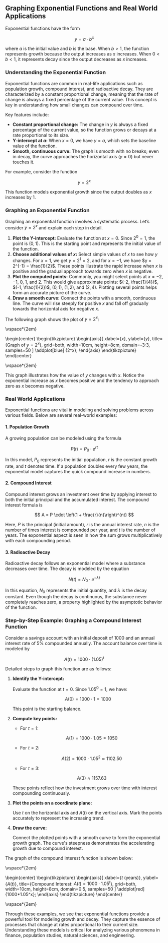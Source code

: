 ## Graphing Exponential Functions and Real World Applications

Exponential functions have the form

$$
 y = a \cdot b^x
$$

where $a$ is the initial value and $b$ is the base. When $b > 1$, the function represents growth because the output increases as $x$ increases. When $0 < b < 1$, it represents decay since the output decreases as $x$ increases.

### Understanding the Exponential Function

Exponential functions are common in real-life applications such as population growth, compound interest, and radioactive decay. They are characterized by a constant proportional change, meaning that the rate of change is always a fixed percentage of the current value. This concept is key in understanding how small changes can compound over time.

Key features include:

- **Constant proportional change:** The change in $y$ is always a fixed percentage of the current value, so the function grows or decays at a rate proportional to its size.
- **Y-intercept at $a$:** When $x = 0$, we have $y = a$, which sets the baseline value of the function.
- **Smooth, continuous curve:** The graph is smooth with no breaks; even in decay, the curve approaches the horizontal axis ($y = 0$) but never touches it.

For example, consider the function

$$
 y = 2^x
$$

This function models exponential growth since the output doubles as $x$ increases by 1.

### Graphing an Exponential Function

Graphing an exponential function involves a systematic process. Let’s consider $y = 2^x$ and explain each step in detail.

1. **Plot the Y-intercept:** Evaluate the function at $x = 0$. Since $2^0 = 1$, the point is $(0, 1)$. This is the starting point and represents the initial value of the function.
2. **Choose additional values of $x$:** Select simple values of $x$ to see how $y$ changes. For $x = 1$, we get $y = 2^1 = 2$, and for $x = -1$, we have $y = 2^{-1} = \frac{1}{2}$. These points illustrate the rapid increase when $x$ is positive and the gradual approach towards zero when $x$ is negative.
3. **Plot the computed points:** Commonly, you might select points at $x = -2$, $-1$, $0$, $1$, and $2$. This would give approximate points: $(-2, \frac{1}{4})$, $(-1, \frac{1}{2})$, $(0, 1)$, $(1, 2)$, and $(2, 4)$. Plotting several points helps form an accurate picture of the curve.
4. **Draw a smooth curve:** Connect the points with a smooth, continuous line. The curve will rise steeply for positive $x$ and fall off gradually towards the horizontal axis for negative $x$.

The following graph shows the plot of $y = 2^x$:

\vspace*{2em}

\begin{center}
\begin{tikzpicture}
\begin{axis}[
    xlabel={$x$},
    ylabel={$y$},
    title={Graph of $y=2^x$},
    grid=both,
    width=10cm,
    height=8cm,
    domain=-3:3,
    samples=50
]
\addplot[blue] {2^x};
\end{axis}
\end{tikzpicture}
\end{center}

\vspace*{2em}

This graph illustrates how the value of $y$ changes with $x$. Notice the exponential increase as $x$ becomes positive and the tendency to approach zero as $x$ becomes negative.

### Real World Applications

Exponential functions are vital in modeling and solving problems across various fields. Below are several real-world examples:

#### 1. Population Growth

A growing population can be modeled using the formula

$$
 P(t) = P_0 \cdot e^{rt}
$$

In this model, $P_0$ represents the initial population, $r$ is the constant growth rate, and $t$ denotes time. If a population doubles every few years, the exponential model captures the quick compound increase in numbers.

#### 2. Compound Interest

Compound interest grows an investment over time by applying interest to both the initial principal and the accumulated interest. The compound interest formula is

$$
 A = P \cdot \left(1 + \frac{r}{n}\right)^{nt}
$$

Here, $P$ is the principal (initial amount), $r$ is the annual interest rate, $n$ is the number of times interest is compounded per year, and $t$ is the number of years. The exponential aspect is seen in how the sum grows multiplicatively with each compounding period.

#### 3. Radioactive Decay

Radioactive decay follows an exponential model where a substance decreases over time. The decay is modeled by the equation

$$
 N(t) = N_0 \cdot e^{-\lambda t}
$$

In this equation, $N_0$ represents the initial quantity, and $\lambda$ is the decay constant. Even though the decay is continuous, the substance never completely reaches zero, a property highlighted by the asymptotic behavior of the function.

### Step-by-Step Example: Graphing a Compound Interest Function

Consider a savings account with an initial deposit of $1000$ and an annual interest rate of 5% compounded annually. The account balance over time is modeled by

$$
 A(t) = 1000 \cdot (1.05)^t
$$

Detailed steps to graph this function are as follows:

1. **Identify the Y-intercept:**
   
   Evaluate the function at $t = 0$. Since $1.05^0 = 1$, we have:

   $$
   A(0) = 1000 \cdot 1 = 1000
   $$

   This point is the starting balance.

2. **Compute key points:**

   - For $t = 1$:
     
     $$
     A(1) = 1000 \cdot 1.05 = 1050
     $$

   - For $t = 2$:
     
     $$
     A(2) = 1000 \cdot 1.05^2 \approx 1102.50
     $$

   - For $t = 3$:
     
     $$
     A(3) \approx 1157.63
     $$

   These points reflect how the investment grows over time with interest compounding continuously.

3. **Plot the points on a coordinate plane:**

   Use $t$ on the horizontal axis and $A(t)$ on the vertical axis. Mark the points accurately to represent the increasing trend.

4. **Draw the curve:**

   Connect the plotted points with a smooth curve to form the exponential growth graph. The curve's steepness demonstrates the accelerating growth due to compound interest.

The graph of the compound interest function is shown below:

\vspace*{2em}

\begin{center}
\begin{tikzpicture}
\begin{axis}[
    xlabel={$t$ (years)},
    ylabel={$A(t)$},
    title={Compound Interest: $A(t)=1000\cdot1.05^t$},
    grid=both,
    width=10cm,
    height=8cm,
    domain=0:5,
    samples=50
]
\addplot[red] {1000*1.05^x};
\end{axis}
\end{tikzpicture}
\end{center}

\vspace*{2em}

Through these examples, we see that exponential functions provide a powerful tool for modeling growth and decay. They capture the essence of processes that change at rates proportional to their current size. Understanding these models is critical for analyzing various phenomena in finance, population studies, natural sciences, and engineering.